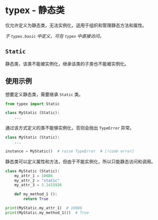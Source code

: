 # typex - 静态类

仅允许定义为静态类，无法实例化，适用于组织和管理静态方法和属性。

_于 `typex.basic` 中定义，可在 `typex` 中直接访问。_


## `Static`

静态类，该类不能被实例化，继承该类的子类也不能被实例化。


## 使用示例

想要定义静态类，需要继承 `Static` 类。

```Python
from typex import Static

class MyStatic (Static):
    ...
```

通过该方式定义的类不能够实例化，否则会抛出 `TypeError` 异常。

```Python
class MyStatic (Static):
    ...

instance = MyStatic()  # raise TypeError  # [!code error]
```


静态类可以定义属性和方法，但由于不能实例化，所以只能静态访问和调用。

```Python
class MyStatic (Static):
    my_attr_1 = 10086
    my_attr_2 = "static"
    my_attr_3 = 3.1415926

    def my_method_1 ():
        return True

print(MyStatic.my_attr_1)  # 10086
print(MyStatic.my_method_1())  # True
```
